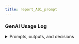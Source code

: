 ```yaml
---
title: report_A01_prompt
---
```


### GenAI Usage Log
<details>
<summary>Prompts, outputs, and decisions</summary>

---
- Task: A01
- Prompts used and rationale
- Outputs accepted/rejected and why
- Follow-ups required
---

</details>
